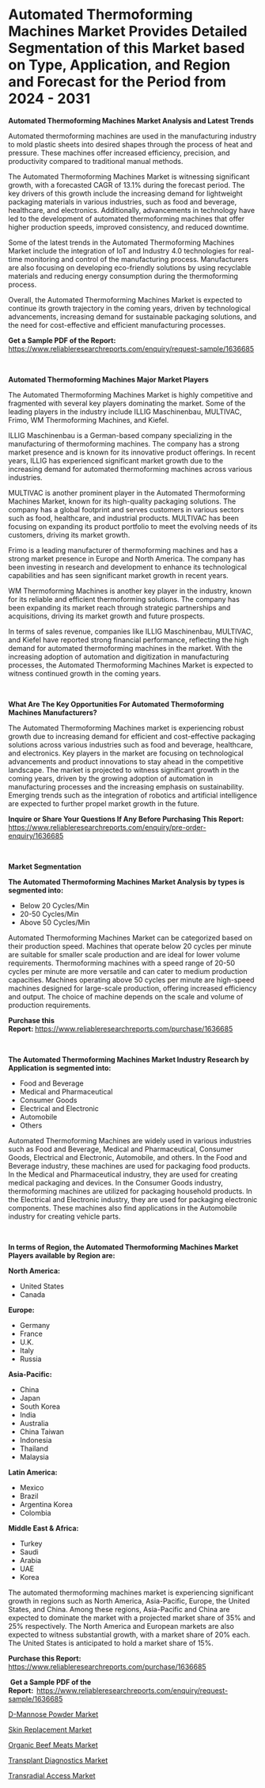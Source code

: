<p><h1>Automated Thermoforming Machines Market Provides Detailed Segmentation of this Market based on Type, Application, and Region and Forecast for the Period from 2024 - 2031</h1></p><p><strong>Automated Thermoforming Machines Market Analysis and Latest Trends</strong></p>
<p><p>Automated thermoforming machines are used in the manufacturing industry to mold plastic sheets into desired shapes through the process of heat and pressure. These machines offer increased efficiency, precision, and productivity compared to traditional manual methods.</p><p>The Automated Thermoforming Machines Market is witnessing significant growth, with a forecasted CAGR of 13.1% during the forecast period. The key drivers of this growth include the increasing demand for lightweight packaging materials in various industries, such as food and beverage, healthcare, and electronics. Additionally, advancements in technology have led to the development of automated thermoforming machines that offer higher production speeds, improved consistency, and reduced downtime.</p><p>Some of the latest trends in the Automated Thermoforming Machines Market include the integration of IoT and Industry 4.0 technologies for real-time monitoring and control of the manufacturing process. Manufacturers are also focusing on developing eco-friendly solutions by using recyclable materials and reducing energy consumption during the thermoforming process.</p><p>Overall, the Automated Thermoforming Machines Market is expected to continue its growth trajectory in the coming years, driven by technological advancements, increasing demand for sustainable packaging solutions, and the need for cost-effective and efficient manufacturing processes.</p></p>
<p><strong>Get a Sample PDF of the Report:&nbsp;</strong> <a href="https://www.reliableresearchreports.com/enquiry/request-sample/1636685">https://www.reliableresearchreports.com/enquiry/request-sample/1636685</a></p>
<p>&nbsp;</p>
<p><strong>Automated Thermoforming Machines Major Market Players</strong></p>
<p><p>The Automated Thermoforming Machines Market is highly competitive and fragmented with several key players dominating the market. Some of the leading players in the industry include ILLIG Maschinenbau, MULTIVAC, Frimo, WM Thermoforming Machines, and Kiefel.</p><p>ILLIG Maschinenbau is a German-based company specializing in the manufacturing of thermoforming machines. The company has a strong market presence and is known for its innovative product offerings. In recent years, ILLIG has experienced significant market growth due to the increasing demand for automated thermoforming machines across various industries.</p><p>MULTIVAC is another prominent player in the Automated Thermoforming Machines Market, known for its high-quality packaging solutions. The company has a global footprint and serves customers in various sectors such as food, healthcare, and industrial products. MULTIVAC has been focusing on expanding its product portfolio to meet the evolving needs of its customers, driving its market growth.</p><p>Frimo is a leading manufacturer of thermoforming machines and has a strong market presence in Europe and North America. The company has been investing in research and development to enhance its technological capabilities and has seen significant market growth in recent years.</p><p>WM Thermoforming Machines is another key player in the industry, known for its reliable and efficient thermoforming solutions. The company has been expanding its market reach through strategic partnerships and acquisitions, driving its market growth and future prospects.</p><p>In terms of sales revenue, companies like ILLIG Maschinenbau, MULTIVAC, and Kiefel have reported strong financial performance, reflecting the high demand for automated thermoforming machines in the market. With the increasing adoption of automation and digitization in manufacturing processes, the Automated Thermoforming Machines Market is expected to witness continued growth in the coming years.</p></p>
<p>&nbsp;</p>
<p><strong>What Are The Key Opportunities For Automated Thermoforming Machines Manufacturers?</strong></p>
<p><p>The Automated Thermoforming Machines market is experiencing robust growth due to increasing demand for efficient and cost-effective packaging solutions across various industries such as food and beverage, healthcare, and electronics. Key players in the market are focusing on technological advancements and product innovations to stay ahead in the competitive landscape. The market is projected to witness significant growth in the coming years, driven by the growing adoption of automation in manufacturing processes and the increasing emphasis on sustainability. Emerging trends such as the integration of robotics and artificial intelligence are expected to further propel market growth in the future.</p></p>
<p><strong>Inquire or Share Your Questions If Any Before Purchasing This Report:</strong> <a href="https://www.reliableresearchreports.com/enquiry/pre-order-enquiry/1636685">https://www.reliableresearchreports.com/enquiry/pre-order-enquiry/1636685</a></p>
<p>&nbsp;</p>
<p><strong>Market Segmentation</strong></p>
<p><strong>The Automated Thermoforming Machines Market Analysis by types is segmented into:</strong></p>
<p><ul><li>Below 20 Cycles/Min</li><li>20-50 Cycles/Min</li><li>Above 50 Cycles/Min</li></ul></p>
<p><p>Automated Thermoforming Machines Market can be categorized based on their production speed. Machines that operate below 20 cycles per minute are suitable for smaller scale production and are ideal for lower volume requirements. Thermoforming machines with a speed range of 20-50 cycles per minute are more versatile and can cater to medium production capacities. Machines operating above 50 cycles per minute are high-speed machines designed for large-scale production, offering increased efficiency and output. The choice of machine depends on the scale and volume of production requirements.</p></p>
<p><strong>Purchase this Report:&nbsp;</strong><a href="https://www.reliableresearchreports.com/purchase/1636685">https://www.reliableresearchreports.com/purchase/1636685</a></p>
<p>&nbsp;</p>
<p><strong>The Automated Thermoforming Machines Market Industry Research by Application is segmented into:</strong></p>
<p><ul><li>Food and Beverage</li><li>Medical and Pharmaceutical</li><li>Consumer Goods</li><li>Electrical and Electronic</li><li>Automobile</li><li>Others</li></ul></p>
<p><p>Automated Thermoforming Machines are widely used in various industries such as Food and Beverage, Medical and Pharmaceutical, Consumer Goods, Electrical and Electronic, Automobile, and others. In the Food and Beverage industry, these machines are used for packaging food products. In the Medical and Pharmaceutical industry, they are used for creating medical packaging and devices. In the Consumer Goods industry, thermoforming machines are utilized for packaging household products. In the Electrical and Electronic industry, they are used for packaging electronic components. These machines also find applications in the Automobile industry for creating vehicle parts.</p></p>
<p>&nbsp;</p>
<p><strong>In terms of Region, the Automated Thermoforming Machines Market Players available by Region are:</strong></p>
<p>
    <p> <strong> North America: </strong>
        <ul>
            <li>United States</li>
            <li>Canada</li>
        </ul>
        </p> 
    <p> <strong> Europe: </strong>
        <ul>
            <li>Germany</li>
            <li>France</li>
            <li>U.K.</li>
            <li>Italy</li>
            <li>Russia</li>
        </ul>
        </p> 
    <p> <strong> Asia-Pacific: </strong>
        <ul>
            <li>China</li>
            <li>Japan</li>
            <li>South Korea</li>
            <li>India</li>
            <li>Australia</li>
            <li>China Taiwan</li>
            <li>Indonesia</li>
            <li>Thailand</li>
            <li>Malaysia</li>
        </ul>
        </p> 
    <p> <strong> Latin America: </strong>
        <ul>
            <li>Mexico</li>
            <li>Brazil</li>
            <li>Argentina Korea</li>
            <li>Colombia</li>
        </ul>
        </p> 
    <p> <strong> Middle East & Africa: </strong>
        <ul>
            <li>Turkey</li>
            <li>Saudi</li>
            <li>Arabia</li>
            <li>UAE</li>
            <li>Korea</li>
        </ul>
    </p>
    </p>
<p><p>The automated thermoforming machines market is experiencing significant growth in regions such as North America, Asia-Pacific, Europe, the United States, and China. Among these regions, Asia-Pacific and China are expected to dominate the market with a projected market share of 35% and 25% respectively. The North America and European markets are also expected to witness substantial growth, with a market share of 20% each. The United States is anticipated to hold a market share of 15%.</p></p>
<p><strong>Purchase this Report: </strong><a href="https://www.reliableresearchreports.com/purchase/1636685">https://www.reliableresearchreports.com/purchase/1636685</a></p>
<p>&nbsp;<strong>Get a Sample PDF of the Report:&nbsp;&nbsp;</strong><a href="https://www.reliableresearchreports.com/enquiry/request-sample/1636685">https://www.reliableresearchreports.com/enquiry/request-sample/1636685</a></p>
<p><strong></strong></p>
<p><p><a href="https://issuu.com/reportprime-2/docs/d-mannose-powder-market-size-2030.pptx">D-Mannose Powder Market</a></p><p><a href="https://medium.com/@tammyjones1939/skin-replacement-market-analysis-its-cagr-market-segmentation-and-global-industry-overview-c001f11c0f33">Skin Replacement Market</a></p><p><a href="https://issuu.com/reportprime-2/docs/organic-beef-meats-market-size-2030.pptx">Organic Beef Meats Market</a></p><p><a href="https://medium.com/@itzelheller546/transplant-diagnostics-market-size-cagr-trends-2024-2030-e8fe951d0ce8">Transplant Diagnostics Market</a></p><p><a href="https://medium.com/@itzelheller546/transradial-access-market-insight-market-trends-growth-forecasted-from-2024-to-2031-406d368ae981">Transradial Access Market</a></p></p>